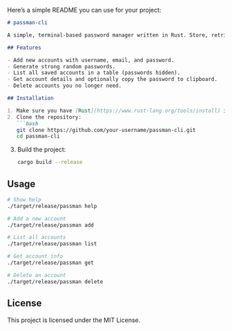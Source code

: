 Here’s a simple README you can use for your project:

````markdown
# passman-cli

A simple, terminal-based password manager written in Rust. Store, retrieve, and manage your account credentials safely.

## Features

- Add new accounts with username, email, and password.
- Generate strong random passwords.
- List all saved accounts in a table (passwords hidden).
- Get account details and optionally copy the password to clipboard.
- Delete accounts you no longer need.

## Installation

1. Make sure you have [Rust](https://www.rust-lang.org/tools/install) installed.
2. Clone the repository:
   ```bash
   git clone https://github.com/your-username/passman-cli.git
   cd passman-cli
````

3. Build the project:

   ```bash
   cargo build --release
   ```

## Usage

```bash
# Show help
./target/release/passman help

# Add a new account
./target/release/passman add

# List all accounts
./target/release/passman list

# Get account info
./target/release/passman get

# Delete an account
./target/release/passman delete
```

## License

This project is licensed under the MIT License.
